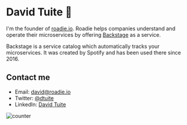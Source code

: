 # David Tuite 👋

I'm the founder of [roadie.io](https://roadie.io). Roadie helps companies understand and operate
their microservices by offering [Backstage](https://github.com/spotify/backstage) as a service.

Backstage is a service catalog which automatically tracks your microservices. It was created
by Spotify and has been used there since 2016.

## Contact me

- Email: [david@roadie.io](mailto:david@roadie.io)
- Twitter: [@dtuite](https://twitter.com/dtuite)
- LinkedIn: [David Tuite](https://www.linkedin.com/in/davidtuite/)

![counter](https://https://enhjh53jo9zumy3.m.pipedream.net.m.pipedream.net)
